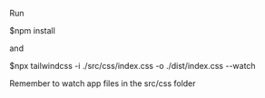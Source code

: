 Run 

$npm install 

and 

$npx tailwindcss -i ./src/css/index.css -o ./dist/index.css --watch

Remember to watch app files in the src/css folder